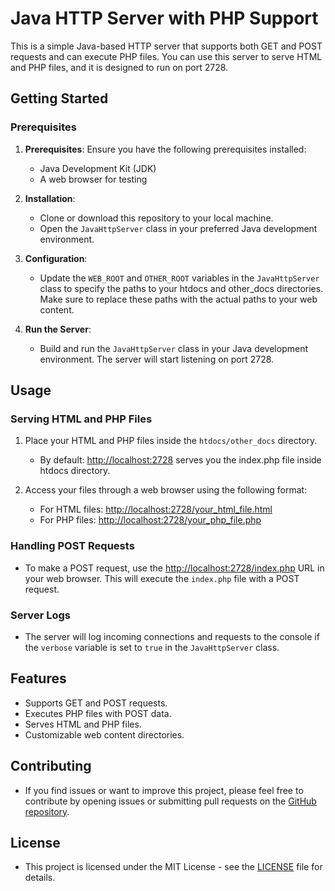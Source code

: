 # Java HTTP Server with PHP Support

This is a simple Java-based HTTP server that supports both GET and POST requests and can execute PHP files. You can use this server to serve HTML and PHP files, and it is designed to run on port 2728.

## Getting Started

### Prerequisites

1. **Prerequisites**: Ensure you have the following prerequisites installed:
    - Java Development Kit (JDK)
    - A web browser for testing

2. **Installation**:
   - Clone or download this repository to your local machine.
   - Open the `JavaHttpServer` class in your preferred Java development environment.

3. **Configuration**:
   - Update the `WEB_ROOT` and `OTHER_ROOT` variables in the `JavaHttpServer` class to specify the paths to your htdocs and other_docs directories. Make sure to replace these paths with the actual paths to your web content.

4. **Run the Server**:
   - Build and run the `JavaHttpServer` class in your Java development environment. The server will start listening on port 2728.

## Usage

### Serving HTML and PHP Files

1. Place your HTML and PHP files inside the `htdocs/other_docs` directory.
   - By default: [http://localhost:2728](http://localhost:2728) serves you the index.php file inside htdocs directory.

2. Access your files through a web browser using the following format:
   - For HTML files: [http://localhost:2728/your_html_file.html](http://localhost:2728/your_html_file.html)
   - For PHP files: [http://localhost:2728/your_php_file.php](http://localhost:2728/your_php_file.php)

### Handling POST Requests

- To make a POST request, use the [http://localhost:2728/index.php](http://localhost:2728/index.php) URL in your web browser. This will execute the `index.php` file with a POST request.

### Server Logs

- The server will log incoming connections and requests to the console if the `verbose` variable is set to `true` in the `JavaHttpServer` class.

## Features

- Supports GET and POST requests.
- Executes PHP files with POST data.
- Serves HTML and PHP files.
- Customizable web content directories.

## Contributing

- If you find issues or want to improve this project, please feel free to contribute by opening issues or submitting pull requests on the [GitHub repository](https://github.com/your/repository).

## License

- This project is licensed under the MIT License - see the [LICENSE](LICENSE) file for details.



